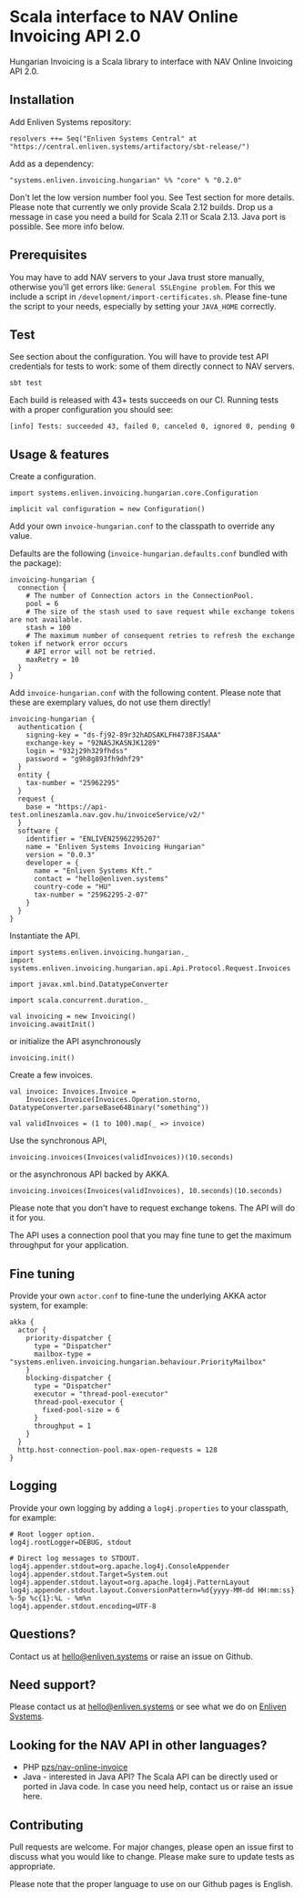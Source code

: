 # Scala interface to NAV Online Invoicing API 2.0

Hungarian Invoicing is a Scala library to interface with NAV Online Invoicing API 2.0.

## Installation

Add Enliven Systems repository:

```
resolvers ++= Seq("Enliven Systems Central" at "https://central.enliven.systems/artifactory/sbt-release/")
```

Add as a dependency:

```
"systems.enliven.invoicing.hungarian" %% "core" % "0.2.0"
```

Don't let the low version number fool you. See Test section for more details.
Please note that currently we only provide Scala 2.12 builds. Drop us a message in case you need
a build for Scala 2.11 or Scala 2.13. Java port is possible. See more info below.

## Prerequisites

You may have to add NAV servers to your Java trust store manually, otherwise you'll get errors
like: `General SSLEngine problem`.
For this we include a script in `/development/import-certificates.sh`. Please fine-tune the
script to your needs, especially by setting your `JAVA_HOME` correctly.

## Test

See section about the configuration. You will have to provide test API credentials for tests to work:
some of them directly connect to NAV servers.

```
sbt test
```

Each build is released with 43+ tests succeeds on our CI. Running tests with a proper configuration
you should see:

```
[info] Tests: succeeded 43, failed 0, canceled 0, ignored 0, pending 0
```

## Usage & features

Create a configuration.

```
import systems.enliven.invoicing.hungarian.core.Configuration

implicit val configuration = new Configuration()
```

Add your own `invoice-hungarian.conf` to the classpath to override any value.

Defaults are the following (`invoice-hungarian.defaults.conf` bundled with the package):

```
invoicing-hungarian {
  connection {
    # The number of Connection actors in the ConnectionPool.
    pool = 6
    # The size of the stash used to save request while exchange tokens are not available.
    stash = 100
    # The maximum number of consequent retries to refresh the exchange token if network error occurs
    # API error will not be retried.
    maxRetry = 10
  }
}
```

Add `invoice-hungarian.conf` with the following content. Please note that these are exemplary
values, do not use them directly!

```
invoicing-hungarian {
  authentication {
    signing-key = "ds-fj92-89r32hADSAKLFH4738FJSAAA"
    exchange-key = "92NASJKASNJK1289"
    login = "932j29h329fhdss"
    password = "g9h8g893fh9dhf29"
  }
  entity {
    tax-number = "25962295"
  }
  request {
    base = "https://api-test.onlineszamla.nav.gov.hu/invoiceService/v2/"
  }
  software {
    identifier = "ENLIVEN25962295207"
    name = "Enliven Systems Invoicing Hungarian"
    version = "0.0.3"
    developer = {
      name = "Enliven Systems Kft."
      contact = "hello@enliven.systems"
      country-code = "HU"
      tax-number = "25962295-2-07"
    }
  }
}
```

Instantiate the API.

```
import systems.enliven.invoicing.hungarian._
import systems.enliven.invoicing.hungarian.api.Api.Protocol.Request.Invoices

import javax.xml.bind.DatatypeConverter

import scala.concurrent.duration._

val invoicing = new Invoicing()
invoicing.awaitInit()
```

or initialize the API asynchronously

```
invoicing.init()
```

Create a few invoices.

```
val invoice: Invoices.Invoice =
	Invoices.Invoice(Invoices.Operation.storno, DatatypeConverter.parseBase64Binary("something"))

val validInvoices = (1 to 100).map(_ => invoice)
```

Use the synchronous API,

```
invoicing.invoices(Invoices(validInvoices))(10.seconds)
```

or the asynchronous API backed by AKKA.

```
invoicing.invoices(Invoices(validInvoices), 10.seconds)(10.seconds)
```

Please note that you don't have to request exchange tokens. The API will do it for you.

The API uses a connection pool that you may fine tune to get the maximum throughput for
your application.

## Fine tuning

Provide your own `actor.conf` to fine-tune the underlying AKKA actor system, for example:

```
akka {
  actor {
    priority-dispatcher {
      type = "Dispatcher"
      mailbox-type = "systems.enliven.invoicing.hungarian.behaviour.PriorityMailbox"
    }
    blocking-dispatcher {
      type = "Dispatcher"
      executor = "thread-pool-executor"
      thread-pool-executor {
        fixed-pool-size = 6
      }
      throughput = 1
    }
  }
  http.host-connection-pool.max-open-requests = 128
}
```

## Logging

Provide your own logging by adding a `log4j.properties` to your classpath, for example:

```
# Root logger option.
log4j.rootLogger=DEBUG, stdout

# Direct log messages to STDOUT.
log4j.appender.stdout=org.apache.log4j.ConsoleAppender
log4j.appender.stdout.Target=System.out
log4j.appender.stdout.layout=org.apache.log4j.PatternLayout
log4j.appender.stdout.layout.ConversionPattern=%d{yyyy-MM-dd HH:mm:ss} %-5p %c{1}:%L - %m%n
log4j.appender.stdout.encoding=UTF-8
```

## Questions?

Contact us at [hello@enliven.systems](mailto:hello@enliven.systems) or raise an issue on Github.

## Need support?

Please contact us at [hello@enliven.systems](mailto:hello@enliven.systems) or see what we do on
[Enliven Systems](https://enliven.systems).

## Looking for the NAV API in other languages?

- PHP [pzs/nav-online-invoice](https://github.com/pzs/nav-online-invoice)
- Java - interested in Java API? The Scala API can be directly used or ported in Java code. In
case you need help, contact us or raise an issue here.

## Contributing

Pull requests are welcome.
For major changes, please open an issue first to discuss what you would like to change.
Please make sure to update tests as appropriate.

Please note that the proper language to use on our Github pages is English.

